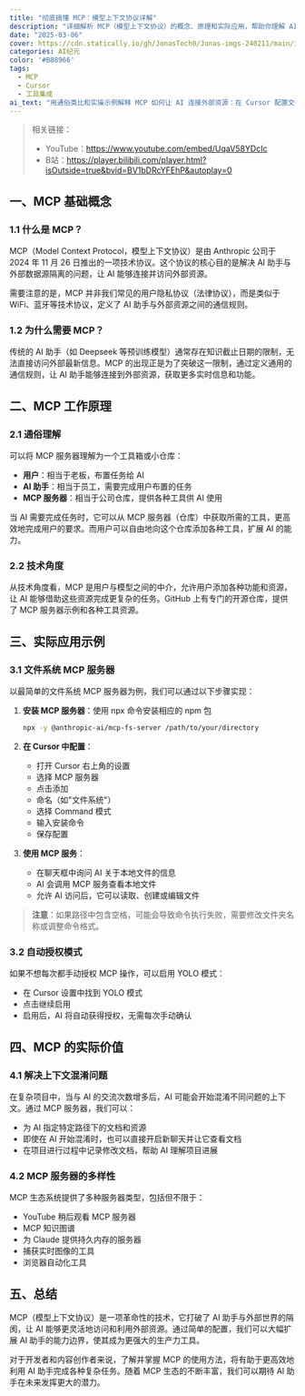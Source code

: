 ```yaml
---
title: "彻底搞懂 MCP：模型上下文协议详解"
description: "详细解析 MCP（模型上下文协议）的概念、原理和实际应用，帮助你理解 AI 助手如何连接外部资源"
date: "2025-03-06"
cover: https://cdn.statically.io/gh/JonasTech0/Jonas-imgs-240211/main/imagesMCP.jpg
categories: AI纪元
color: '#B88966'
tags:
  - MCP
  - Cursor
  - 工具集成
ai_text: "用通俗类比和实操示例解释 MCP 如何让 AI 连接外部资源：在 Cursor 配置文件系统 MCP、开启 YOLO 自动授权，并将项目资料作为可复用的工具与上下文，帮助扩展 AI 的能力边界。"
---
```


> 相关链接：
> - YouTube：<https://www.youtube.com/embed/UqaV58YDcIc>
> - B站：<https://player.bilibili.com/player.html?isOutside=true&bvid=BV1bDRcYFEhP&autoplay=0>

## 一、MCP 基础概念

### 1.1 什么是 MCP？

MCP（Model Context Protocol，模型上下文协议）是由 Anthropic 公司于 2024 年 11 月 26 日推出的一项技术协议。这个协议的核心目的是解决 AI 助手与外部数据源隔离的问题，让 AI 能够连接并访问外部资源。

需要注意的是，MCP 并非我们常见的用户隐私协议（法律协议），而是类似于 WiFi、蓝牙等技术协议，定义了 AI 助手与外部资源之间的通信规则。

### 1.2 为什么需要 MCP？

传统的 AI 助手（如 Deepseek 等预训练模型）通常存在知识截止日期的限制，无法直接访问外部最新信息。MCP 的出现正是为了突破这一限制，通过定义通用的通信规则，让 AI 助手能够连接到外部资源，获取更多实时信息和功能。

## 二、MCP 工作原理

### 2.1 通俗理解

可以将 MCP 服务器理解为一个工具箱或小仓库：

- **用户**：相当于老板，布置任务给 AI
- **AI 助手**：相当于员工，需要完成用户布置的任务
- **MCP 服务器**：相当于公司仓库，提供各种工具供 AI 使用

当 AI 需要完成任务时，它可以从 MCP 服务器（仓库）中获取所需的工具，更高效地完成用户的要求。而用户可以自由地向这个仓库添加各种工具，扩展 AI 的能力。

### 2.2 技术角度

从技术角度看，MCP 是用户与模型之间的中介，允许用户添加各种功能和资源，让 AI 能够借助这些资源完成更复杂的任务。GitHub 上有专门的开源仓库，提供了 MCP 服务器示例和各种工具资源。

## 三、实际应用示例

### 3.1 文件系统 MCP 服务器

以最简单的文件系统 MCP 服务器为例，我们可以通过以下步骤实现：

1. **安装 MCP 服务器**：使用 npx 命令安装相应的 npm 包
   ```bash
   npx -y @anthropic-ai/mcp-fs-server /path/to/your/directory
   ```

2. **在 Cursor 中配置**：
   - 打开 Cursor 右上角的设置
   - 选择 MCP 服务器
   - 点击添加
   - 命名（如"文件系统"）
   - 选择 Command 模式
   - 输入安装命令
   - 保存配置

3. **使用 MCP 服务**：
   - 在聊天框中询问 AI 关于本地文件的信息
   - AI 会调用 MCP 服务查看本地文件
   - 允许 AI 访问后，它可以读取、创建或编辑文件

> **注意**：如果路径中包含空格，可能会导致命令执行失败，需要修改文件夹名称或调整命令格式。

### 3.2 自动授权模式

如果不想每次都手动授权 MCP 操作，可以启用 YOLO 模式：
- 在 Cursor 设置中找到 YOLO 模式
- 点击继续启用
- 启用后，AI 将自动获得授权，无需每次手动确认

## 四、MCP 的实际价值

### 4.1 解决上下文混淆问题

在复杂项目中，当与 AI 的交流次数增多后，AI 可能会开始混淆不同问题的上下文。通过 MCP 服务器，我们可以：

- 为 AI 指定特定路径下的文档和资源
- 即使在 AI 开始混淆时，也可以直接开启新聊天并让它查看文档
- 在项目进行过程中记录修改文档，帮助 AI 理解项目进展

### 4.2 MCP 服务器的多样性

MCP 生态系统提供了多种服务器类型，包括但不限于：
- YouTube 稍后观看 MCP 服务器
- MCP 知识图谱
- 为 Claude 提供持久内存的服务器
- 捕获实时图像的工具
- 浏览器自动化工具

## 五、总结

MCP（模型上下文协议）是一项革命性的技术，它打破了 AI 助手与外部世界的隔阂，让 AI 能够更灵活地访问和利用外部资源。通过简单的配置，我们可以大幅扩展 AI 助手的能力边界，使其成为更强大的生产力工具。

对于开发者和内容创作者来说，了解并掌握 MCP 的使用方法，将有助于更高效地利用 AI 助手完成各种复杂任务。随着 MCP 生态的不断丰富，我们可以期待 AI 助手在未来发挥更大的潜力。
